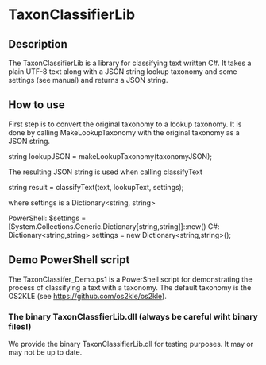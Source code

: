 # TaxonClassifierLib

## Description
The TaxonClassifierLib is a library for classifying text written C#. It takes a plain UTF-8 text along with a JSON string lookup taxonomy and some settings (see manual) and returns a JSON string.


## How to use

First step is to convert the original taxonomy to a lookup taxonomy. It is done by calling MakeLookupTaxonomy with the original taxonomy as a JSON string.

   string lookupJSON = makeLookupTaxonomy(taxonomyJSON);

The resulting JSON string is used when calling classifyText

   string result = classifyText(text, lookupText, settings);

where settings is a Dictionary<string, string>

   PowerShell: $settings = [System.Collections.Generic.Dictionary[string,string]]::new()
   C#: Dictionary<string,string> settings = new Dictionary<string,string>();

## Demo PowerShell script
The TaxonClassifer_Demo.ps1 is a PowerShell script for demonstrating the process of classifying a text with a taxonomy. The default taxonomy is the OS2KLE (see https://github.com/os2kle/os2kle).

### The binary TaxonClassfierLib.dll (always be careful wiht binary files!)
We provide the binary TaxonClassifierLib.dll for testing purposes. It may or may not be up to date.
